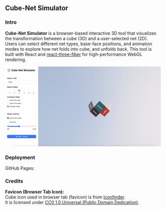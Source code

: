 ## Cube-Net Simulator


### Intro
**Cube-Net Simulator** is a browser-based interactive 3D tool that visualizes the transformation between a cube (3D) and a user-selected net (2D). Users can select different net types, base-face positions, and animation modes to explore how net folds into cube, and unfolds back. This tool is built with React and [react-three-fiber](https://github.com/pmndrs/react-three-fiber) for high-performance WebGL rendering.

![Cube-Net Simulator Screenshot](./public/image/Screenshot_May_3.png)

### Deployment
GitHub Pages: []()

### Credits

**Favicon (Browser Tab Icon):**  
Cube icon used in browser tab (favicon) is from [Iconfinder](https://www.iconfinder.com/search?q=cube&price=free).  
It is licensed under [CC0 1.0 Universal (Public Domain Dedication)](https://creativecommons.org/publicdomain/zero/1.0/).

